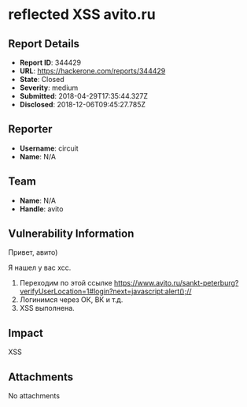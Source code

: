 # reflected XSS avito.ru

## Report Details
- **Report ID**: 344429
- **URL**: https://hackerone.com/reports/344429
- **State**: Closed
- **Severity**: medium
- **Submitted**: 2018-04-29T17:35:44.327Z
- **Disclosed**: 2018-12-06T09:45:27.785Z

## Reporter
- **Username**: circuit
- **Name**: N/A

## Team
- **Name**: N/A
- **Handle**: avito

## Vulnerability Information
Привет, авито) 

Я нашел у вас хсс.

1. Переходим по этой ссылке https://www.avito.ru/sankt-peterburg?verifyUserLocation=1#login?next=javascript:alert();//
2. Логинимся через ОК, ВК и т.д.
3. XSS выполнена.

## Impact

XSS

## Attachments
No attachments
